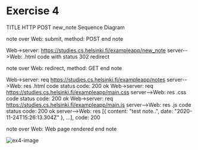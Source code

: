 # Exercise 4

TITLE HTTP POST new_note Sequence Diagram

note over Web:
submit,
method: POST
end note

Web->server: https://studies.cs.helsinki.fi/exampleapp/new_note
server-->Web: .html code with status 302 redirect

note over Web:
redirect,
method: GET
end note

Web->server: req https://studies.cs.helsinki.fi/exampleapp/notes
server-->Web: res .html code status code: 200 ok
Web->server: req https://studies.cs.helsinki.fi/exampleapp/main.css
server-->Web: res .css code status code: 200 ok
Web->server:  req https://studies.cs.helsinki.fi/exampleapp/main.js
server-->Web: res .js code status code: 200 ok
server-->Web: res [{ content: "test note..", date: "2020-11-24T15:26:13.304Z" }, ...], code: 200

note over Web:
Web page rendered
end note

![ex4-image](/img/exercise4.png)